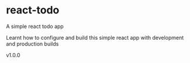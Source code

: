# react-todo
A simple react todo app

Learnt how to configure and build this simple react app with development and production builds

v1.0.0
